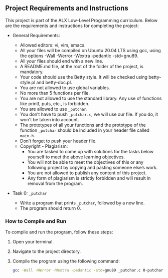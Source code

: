 ## Project Requirements and Instructions

This project is part of the ALX Low-Level Programming curriculum. Below are the requirements and instructions for completing the project:

- General Requirements:
  - Allowed editors: vi, vim, emacs.
  - All your files will be compiled on Ubuntu 20.04 LTS using gcc, using the options -Wall -Werror -Wextra -pedantic -std=gnu89.
  - All your files should end with a new line.
  - A README.md file, at the root of the folder of the project, is mandatory.
  - Your code should use the Betty style. It will be checked using betty-style.pl and betty-doc.pl.
  - You are not allowed to use global variables.
  - No more than 5 functions per file.
  - You are not allowed to use the standard library. Any use of functions like printf, puts, etc., is forbidden.
  - You are allowed to use `_putchar`.
  - You don’t have to push `_putchar.c`, we will use our file. If you do, it won't be taken into account.
  - The prototypes of all your functions and the prototype of the function `_putchar` should be included in your header file called `main.h`.
  - Don’t forget to push your header file.
  - Copyright - Plagiarism:
    - You are tasked to come up with solutions for the tasks below yourself to meet the above learning objectives.
    - You will not be able to meet the objectives of this or any following project by copying and pasting someone else’s work.
    - You are not allowed to publish any content of this project.
    - Any form of plagiarism is strictly forbidden and will result in removal from the program.

- Task 0: `_putchar`
  - Write a program that prints `_putchar`, followed by a new line.
  - The program should return 0.

### How to Compile and Run

To compile and run the program, follow these steps:

1. Open your terminal.
2. Navigate to the project directory.
3. Compile the program using the following command:

   ```bash
   gcc -Wall -Werror -Wextra -pedantic -std=gnu89 _putchar.c 0-putchar.c -o 0-putchar

